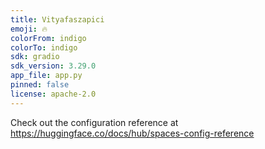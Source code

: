 ```yaml
---
title: Vityafaszapici
emoji: 🔥
colorFrom: indigo
colorTo: indigo
sdk: gradio
sdk_version: 3.29.0
app_file: app.py
pinned: false
license: apache-2.0
---
```


Check out the configuration reference at https://huggingface.co/docs/hub/spaces-config-reference
